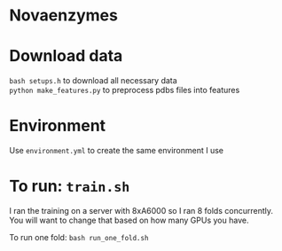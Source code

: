 # Novaenzymes


# Download data

```bash setups.h``` to download all necessary data \
```python make_features.py``` to preprocess pdbs files into features

# Environment

Use ```environment.yml``` to create the same environment I use


# To run: ```train.sh```

I ran the training on a server with 8xA6000 so I ran 8 folds concurrently. You will want to change that based on how many GPUs you have.

To run one fold: ```bash run_one_fold.sh```



